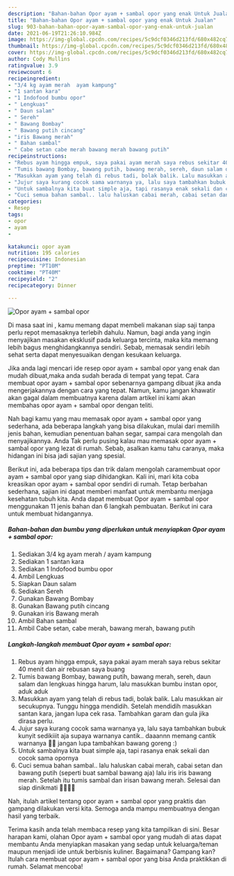 ```yaml
---
description: "Bahan-bahan Opor ayam + sambal opor yang enak Untuk Jualan"
title: "Bahan-bahan Opor ayam + sambal opor yang enak Untuk Jualan"
slug: 903-bahan-bahan-opor-ayam-sambal-opor-yang-enak-untuk-jualan
date: 2021-06-19T21:26:10.984Z
image: https://img-global.cpcdn.com/recipes/5c9dcf0346d213fd/680x482cq70/opor-ayam-sambal-opor-foto-resep-utama.jpg
thumbnail: https://img-global.cpcdn.com/recipes/5c9dcf0346d213fd/680x482cq70/opor-ayam-sambal-opor-foto-resep-utama.jpg
cover: https://img-global.cpcdn.com/recipes/5c9dcf0346d213fd/680x482cq70/opor-ayam-sambal-opor-foto-resep-utama.jpg
author: Cody Mullins
ratingvalue: 3.9
reviewcount: 6
recipeingredient:
- "3/4 kg ayam merah  ayam kampung"
- "1 santan kara"
- "1 Indofood bumbu opor"
- " Lengkuas"
- " Daun salam"
- " Sereh"
- " Bawang Bombay"
- " Bawang putih cincang"
- "iris Bawang merah"
- " Bahan sambal"
- " Cabe setan cabe merah bawang merah bawang putih"
recipeinstructions:
- "Rebus ayam hingga empuk, saya pakai ayam merah saya rebus sekitar 40 menit dan air rebusan saya buang"
- "Tumis bawang Bombay, bawang putih, bawang merah, sereh, daun salam dan lengkuas hingga harum, lalu masukkan bumbu instan opor, aduk aduk"
- "Masukkan ayam yang telah di rebus tadi, bolak balik. Lalu masukkan air secukupnya. Tunggu hingga mendidih. Setelah mendidih masukkan santan kara, jangan lupa cek rasa. Tambahkan garam dan gula jika dirasa perlu."
- "Jujur saya kurang cocok sama warnanya ya, lalu saya tambahkan bubuk kunyit sedikiiit aja supaya warnanya cantik.. daaannn memang cantik warnanya 💞💞 jangan lupa tambahkan bawang goreng :)"
- "Untuk sambalnya kita buat simple aja, tapi rasanya enak sekali dan cocok sama opornya"
- "Cuci semua bahan sambal.. lalu haluskan cabai merah, cabai setan dan bawang putih (seperti buat sambal bawang aja) lalu iris iris bawang merah. Setelah itu tumis sambal dan irisan bawang merah. Selesai dan siap dinikmati 🌼🌼🌼🌼"
categories:
- Resep
tags:
- opor
- ayam
- 

katakunci: opor ayam  
nutrition: 195 calories
recipecuisine: Indonesian
preptime: "PT10M"
cooktime: "PT40M"
recipeyield: "2"
recipecategory: Dinner

---
```



![Opor ayam + sambal opor](https://img-global.cpcdn.com/recipes/5c9dcf0346d213fd/680x482cq70/opor-ayam-sambal-opor-foto-resep-utama.jpg)

Di masa  saat ini , kamu memang dapat membeli makanan siap saji tanpa perlu repot memasaknya terlebih dahulu. Namun, bagi anda yang ingin menyajikan masakan eksklusif pada keluarga tercinta, maka kita memang lebih bagus menghidangkannya sendiri. Sebab, memasak sendiri lebih sehat serta dapat menyesuaikan dengan kesukaan keluarga.

Jika anda lagi mencari ide resep opor ayam + sambal opor yang enak dan mudah dibuat,maka anda sudah berada di tempat yang tepat. Cara membuat opor ayam + sambal opor  sebenarnya gampang dibuat jika anda mengerjakannya dengan cara yang tepat. Namun, kamu jangan khawatir akan gagal dalam membuatnya 
karena dalam artikel ini kami akan membahas opor ayam + sambal opor dengan teliti.  



Nah bagi kamu yang mau memasak opor ayam + sambal opor yang sederhana, ada beberapa langkah yang bisa dilakukan, mulai dari memilih jenis bahan, kemudian penentuan bahan segar, sampai cara mengolah dan menyajikannya. Anda Tak perlu pusing kalau mau memasak opor ayam + sambal opor yang lezat di rumah. Sebab, asalkan kamu  tahu caranya, maka hidangan ini bisa jadi sajian yang spesial.

Berikut ini, ada beberapa tips dan trik dalam mengolah caramembuat opor ayam + sambal opor yang siap dihidangkan. Kali ini, mari kita coba kreasikan opor ayam + sambal opor sendiri di rumah. Tetap berbahan sederhana, sajian ini dapat memberi manfaat untuk membantu menjaga kesehatan tubuh kita. Anda dapat membuat Opor ayam + sambal opor menggunakan 11 jenis bahan dan 6 langkah pembuatan. Berikut ini cara untuk membuat hidangannya.

<!--inarticleads1-->

##### Bahan-bahan dan bumbu yang diperlukan untuk menyiapkan Opor ayam + sambal opor:

1. Sediakan 3/4 kg ayam merah / ayam kampung
1. Sediakan 1 santan kara
1. Sediakan 1 Indofood bumbu opor
1. Ambil  Lengkuas
1. Siapkan  Daun salam
1. Sediakan  Sereh
1. Gunakan  Bawang Bombay
1. Gunakan  Bawang putih cincang
1. Gunakan iris Bawang merah
1. Ambil  Bahan sambal
1. Ambil  Cabe setan, cabe merah, bawang merah, bawang putih




<!--inarticleads2-->

##### Langkah-langkah membuat Opor ayam + sambal opor:

1. Rebus ayam hingga empuk, saya pakai ayam merah saya rebus sekitar 40 menit dan air rebusan saya buang
1. Tumis bawang Bombay, bawang putih, bawang merah, sereh, daun salam dan lengkuas hingga harum, lalu masukkan bumbu instan opor, aduk aduk
1. Masukkan ayam yang telah di rebus tadi, bolak balik. Lalu masukkan air secukupnya. Tunggu hingga mendidih. Setelah mendidih masukkan santan kara, jangan lupa cek rasa. Tambahkan garam dan gula jika dirasa perlu.
1. Jujur saya kurang cocok sama warnanya ya, lalu saya tambahkan bubuk kunyit sedikiiit aja supaya warnanya cantik.. daaannn memang cantik warnanya 💞💞 jangan lupa tambahkan bawang goreng :)
1. Untuk sambalnya kita buat simple aja, tapi rasanya enak sekali dan cocok sama opornya
1. Cuci semua bahan sambal.. lalu haluskan cabai merah, cabai setan dan bawang putih (seperti buat sambal bawang aja) lalu iris iris bawang merah. Setelah itu tumis sambal dan irisan bawang merah. Selesai dan siap dinikmati 🌼🌼🌼🌼




Nah, itulah artikel tentang  opor ayam + sambal opor  yang praktis dan gampang dilakukan versi kita. Semoga anda mampu membuatnya dengan hasil yang terbaik. 

Terima kasih anda telah membaca resep yang kita tampilkan di sini. Besar harapan kami, olahan  Opor ayam + sambal opor yang mudah di atas dapat membantu Anda menyiapkan masakan yang sedap untuk keluarga/teman maupun menjadi ide untuk berbisnis kuliner. Bagaimana? Gampang kan? Itulah cara membuat opor ayam + sambal opor yang bisa Anda praktikkan di rumah. Selamat mencoba!


